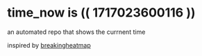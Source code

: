 # time_now is (( 1717023600116 ))

an automated repo that shows the currnent time

inspired by [breakingheatmap](https://github.com/breakingheatmap/breakingheatmap)